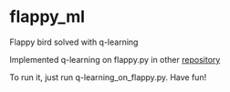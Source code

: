 # flappy_ml
Flappy bird solved with q-learning


Implemented q-learning on flappy.py in other <a href="https://github.com/ivchaa035/flappy_game">repository</a>

To run it, just run q-learning_on_flappy.py. Have fun!

